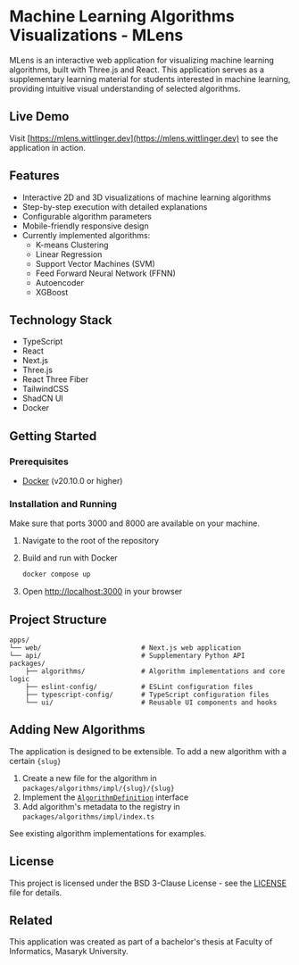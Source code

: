 # Machine Learning Algorithms Visualizations - MLens

MLens is an interactive web application for visualizing machine learning algorithms, built with Three.js and React. This application serves as a supplementary learning material for students interested in machine learning, providing intuitive visual understanding of selected algorithms.

## Live Demo

Visit [https://mlens.wittlinger.dev](https://mlens.wittlinger.dev) to see the application in action.

## Features

- Interactive 2D and 3D visualizations of machine learning algorithms
- Step-by-step execution with detailed explanations
- Configurable algorithm parameters
- Mobile-friendly responsive design
- Currently implemented algorithms:
  - K-means Clustering
  - Linear Regression
  - Support Vector Machines (SVM)
  - Feed Forward Neural Network (FFNN)
  - Autoencoder
  - XGBoost

## Technology Stack

- TypeScript
- React
- Next.js
- Three.js
- React Three Fiber
- TailwindCSS
- ShadCN UI
- Docker

## Getting Started

### Prerequisites

- [Docker](https://www.docker.com/) (v20.10.0 or higher)

### Installation and Running

Make sure that ports 3000 and 8000 are available on your machine.

1. Navigate to the root of the repository

2. Build and run with Docker

   ```bash
   docker compose up
   ```

3. Open [http://localhost:3000](http://localhost:3000) in your browser

## Project Structure

```
apps/
└── web/                         # Next.js web application
└── api/                         # Supplementary Python API
packages/
    ├── algorithms/              # Algorithm implementations and core logic
    ├── eslint-config/           # ESLint configuration files
    ├── typescript-config/       # TypeScript configuration files
    └── ui/                      # Reusable UI components and hooks
```

## Adding New Algorithms

The application is designed to be extensible. To add a new algorithm with a certain `{slug}`

1. Create a new file for the algorithm in `packages/algorithms/impl/{slug}/{slug}`
2. Implement the [`AlgorithmDefinition`](packages/algorithms/src/lib/types.ts) interface
3. Add algorithm's metadata to the registry in `packages/algorithms/impl/index.ts`

See existing algorithm implementations for examples.

## License

This project is licensed under the BSD 3-Clause License - see the [LICENSE](LICENSE) file for details.

## Related

This application was created as part of a bachelor's thesis at Faculty of Informatics, Masaryk University.
